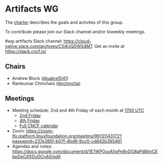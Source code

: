 # Artifacts WG

The [charter](./charter/charter.md) describes the goals and activites of this group.

To contribute please join our Slack channel and/or biweekly meetings.

#wg-artifacts Slack channel: <https://cloud-native.slack.com/archives/C04UQDWS4M7>. Get an invite at <https://slack.cncf.io/>

## Chairs

- Andrew Block ([@sabre1041](https://github.com/sabre1041))
- Ramkumar Chinchani ([@rchincha](https://github.com/rchincha))

## Meetings

* Meeting schedule: 2nd and 4th Friday of each month at [1700 UTC](https://www.timeanddate.com/worldclock/converter.html?iso=20221213T170000&p1=1440)
    * [2nd Friday](https://calendar.google.com/calendar/u/0/r/week/2023/7/14?eid=MGRnMGdvMDAzaGRqbHQzcWZhYWhhYjI5Z2tfMjAyMzA3MTRUMTcwMDAwWiBsaW51eGZvdW5kYXRpb24ub3JnX281YXZqbHZ0MmNhZTlicTdhOTVlbWM0NzQwQGc)
    * [4th Friday](https://calendar.google.com/calendar/u/0/r/week/2023/7/28?eid=Mzc1MzAxMDkyMmdraWs4cjJkMzVyMGdhaWFfMjAyMzA3MjhUMTcwMDAwWiBsaW51eGZvdW5kYXRpb24ub3JnX281YXZqbHZ0MmNhZTlicTdhOTVlbWM0NzQwQGc)
    * [Full CNCF calendar](https://calendar.cncf.io/)
* Zoom: https://zoom-lfx.platform.linuxfoundation.org/meeting/99131143172?password=237e385f-b07f-4bd9-8cc0-cd842b395461
* Agendas and notes: <https://docs.google.com/document/d/1E7iKPOuyA1jxPe8vDG8aPd8jtnCEbpDpCifXDvDCnA0/edit>
